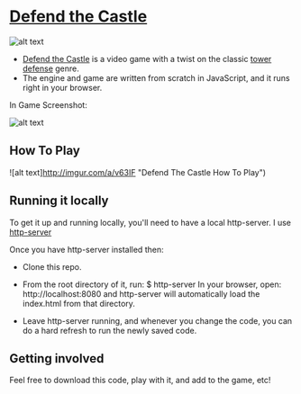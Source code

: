 # [Defend the Castle](https://mccordgh.github.io/Defend_The_Castle)

![alt text](http://imgur.com/a/u4Q66 "Defend The Castle Main Menu")

* [Defend the Castle](https://mccordgh.github.io/Defend_The_Castle) is a video game with a twist on the classic [tower defense](https://en.wikipedia.org/wiki/Tower_defense) genre.
* The engine and game are written from scratch in JavaScript, and it runs right in your browser.

In Game Screenshot:

![alt text](http://imgur.com/a/XKBVb "Defend The Castle In Game Screenshot")

## How To Play

![alt text]http://imgur.com/a/v63IF "Defend The Castle How To Play")

## Running it locally

To get it up and running locally, you'll need to have a local http-server. I use [http-server](https://www.npmjs.com/package/http-server)

Once you have http-server installed then:

* Clone this repo.

* From the root directory of it, run: $ http-server
In your browser, open: http://localhost:8080 and
http-server will automatically load the index.html from that directory.
* Leave http-server running, and whenever you change the code, you can do a hard refresh to run the newly saved code.

## Getting involved

Feel free to download this code, play with it, and add to the game, etc!